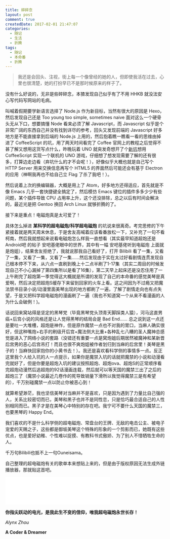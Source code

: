 ```yaml
---
title: 碎碎念
layout: post
comment: true
createdDate: 2017-02-01 21:47:07
categories:
  - 随记
  - 生活
  - 折腾
tags:
  - 随记
  - 本命番
  - 折腾
---
```

<blockquote class="center-quote">我还是会回头、注视，街上每一个像曾经的她的人，但即使我活在过去，心里也很清楚，她的打扮早已不是那时候原来的样子了。</blockquote>

没有什么好说的，无非是些碎碎念，本猹发现自己似乎有了不用 HHKB 就没法安心写代码写网站的毛病。

<!--more-->

叫喊着假期要学新语言选择了 Node.js 作为新目标，当然有很大的原因是 Hexo，然后发现自己还是 Too young too simple, sometimes naive 面对这么一个硬骨头无从下口，想要搞懂 Node 看来必须了解 Javascript，而 Javascript 似乎是个非常广阔的东西自己并没有找到详尽的参考，回头又发现前端的 Javascript 好多地方是不能直接拿到后端的 Node.js 上用的，然后抱着瞧一瞧看一看的思维由掉进了 CoffeeScript 的坑，用了两天时间看完了 Coffee 官网上的教程之后觉得不甚了解又想用这货写点什么，昨晚玩着 UNO 就突发奇想开了个[新坑](https://github.com/AlynxZhou/uno-coffee/)想用 CoffeeScript 实现一个联机的 UNO 游戏，仔细想了想发现需要了解的还有很多，打算边走边看（弃坑什么的才不会呢！），好像似乎大概也就是自己写个 HTTP Server 用来交换信息再写个 HTML5 的界面然后可能还会有基于 Electron 的应用（神啊我再也不给自己立 Flag 了杀了我吧！）。

然后说着上次的换编辑器，大概是用上了 Atom，好多地方还得适应，首先就是不像 Emacs 几乎一套快捷键全搞定了，然后模仿 Emacs 键位的插件多多少少有些问题，某个插件导致 CPU 占用率上升，这个还没排除，总之以后有时间会解决的，最近光是把 Gentoo 换回 Arch Linux 就够折腾的了。

接下来是重点！电磁炮真是太可爱了！

具体怎么掉进 **某科学的超电磁炮/科学超电磁炮** 的坑说来很离奇。考完思修的下午紧接着就是两天周末休息，于是舍友高喊着应该看番放松一下，又补充了一句不看柯南，然后我就想起来说看电磁炮怎么样我一直想看（其实最早知道超炮还是 Android吧 的帖子 安吧基佬眼中的世界，其中有一幅 安吧基佬听到电磁炮 上面就是炮姐），结果舍友拒绝了，我就说那我自己看好了，打开 Bilibili 看了一集，又看了一集，又看了一集，又看了一集……然后发现由于实在太过好看剧情连贯发现自己根本停不下来，从六点一直刷到晚上十二点半刷了1-17集（其实二周目的时候发现自己不小心漏掉了第四集所以是看了16集），第二天早上起床还是没忍住用了一上午刷完了超炮第一季觉得这大概就是所谓的发现了自己的本命番的感觉美琴是真爱啊，然后决定把超炮S缓存下来留到回家的火车上看。这之间因为不过瘾又把魔法禁书目录小说/动漫里面美琴出现的地方都刷了一遍，了解了剧情走向也有点失望，于是又把科学超电磁炮的漫画刷了一遍（我也不知道窝一个从来不看漫画的人为什么会破例！)。

话说回来窝站得是坚定的黑琴党（毕竟黑琴党头顶青天脚踩类人猿），河马这直男癌+后宫小说的风格还是让人觉得黑琴的结局会是 Bad End…… 总之说到这一点还是要吐一大堆槽，超炮是神作，但是原作魔禁一点也不对我的胃口，当麻人确实很好，但这种嘴炮+右手的刷级开后宫+魔法侧大比重+各种乱七八糟的圣人魔神总感觉是进入了网络小说的套路（没错还有重要一点是窝炮姐后期居然被魔神和某新晋后宫男的恶心后宫吊打！而且也很不爽炮姐被作者划归到当麻的后宫里！美琴是黑子的！当麻快回家抱你的小黄书去！）。我还是喜欢看科学侧的事情多一点。反正这里我个人给入坑的人一点提示，如果你是魔禁入坑的话就把魔禁的小说和动漫看完就好了，但是你要是超炮入坑的建议按照超炮、超炮ova、超炮S的正常顺序看完超炮动漫然后追超炮的92话漫画连载，然后就可以等天国的魔禁三出了之后的超炮三了（魔禁小说最近几卷作的死导致销量下滑所以我觉得魔禁三是有希望的），千万别碰魔禁一点以防止你被恶心到！

就算希望渺茫，我也坚信美琴对当麻并不是喜欢，只是因为遇到了力量比自己强的人，关系比较密切而已，美琴和黑子也并不是同性恋，只是恰巧最合适自己的人性别相同而已。黑子才是在美琴心中特别的存在吧。我宁可不要什么天国的魔禁三，也要黑琴的 Happy End。

我们喜欢的不是什么科学侧的超电磁炮、常盘台的王牌、无敌的电击公主、被电子宠爱的天赐之子，这些都是御坂美琴这个特殊的形象的一个剪影而已，她既有这些优点，也是爱好幼稚、个性难以捉摸、有教科书式傲娇、为了别人不惜牺牲生命的人。

千万句Bilibili也抵不上一句Ouneisama。

自己整理的超电磁炮有关的歌单本来想贴上来的，但是由于版权原因无法生成外链播放器，那就贴这首吧。

<iframe frameborder="no" border="0" marginwidth="0" marginheight="0" width=330 height=86 src="//music.163.com/outchain/player?type=2&id=33913797&auto=0&height=66"></iframe>

**你指尖跃动的电光，是我此生不变的信仰，唯我超电磁炮永世长存！**

*Alynx Zhou*

**A Coder & Dreamer**
